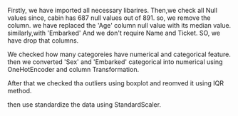 Firstly, we have imported all necessary libarires.
Then,we check all Null values 
since, cabin has 687 null values out of 891. so, we remove the column. 
we have replaced the 'Age' column null value with its median value. 
similarly,with 'Embarked'
And we don't require Name and Ticket. SO, we have drop that columns.

We checked how many categoreies have numerical and categorical feature. 
then we converted 'Sex' and 'Embarked' categorical into numerical using OneHotEncoder and column Transformation.

After that we checked tha outliers using boxplot and reomved it using IQR method.

then use standardize the data using StandardScaler.
